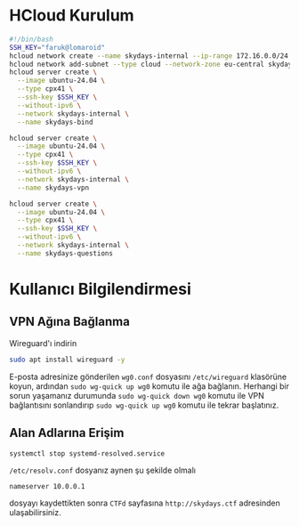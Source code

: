 # HCloud Kurulum

```bash
#!/bin/bash
SSH_KEY="faruk@lomaroid"
hcloud network create --name skydays-internal --ip-range 172.16.0.0/24
hcloud network add-subnet --type cloud --network-zone eu-central skydays-internal
hcloud server create \
  --image ubuntu-24.04 \
  --type cpx41 \
  --ssh-key $SSH_KEY \
  --without-ipv6 \
  --network skydays-internal \
  --name skydays-bind

hcloud server create \
  --image ubuntu-24.04 \
  --type cpx41 \
  --ssh-key $SSH_KEY \
  --without-ipv6 \
  --network skydays-internal \
  --name skydays-vpn

hcloud server create \
  --image ubuntu-24.04 \
  --type cpx41 \
  --ssh-key $SSH_KEY \
  --without-ipv6 \
  --network skydays-internal \
  --name skydays-questions
```

# Kullanıcı Bilgilendirmesi

## VPN Ağına Bağlanma

Wireguard'ı indirin

```bash
sudo apt install wireguard -y
```

E-posta adresinize gönderilen `wg0.conf` dosyasını `/etc/wireguard` klasörüne koyun, ardından `sudo wg-quick up wg0` komutu ile ağa bağlanın. Herhangi bir sorun yaşamanız durumunda `sudo wg-quick down wg0` komutu ile VPN bağlantısını sonlandırıp `sudo wg-quick up wg0` komutu ile tekrar başlatınız.

## Alan Adlarına Erişim

```bash
systemctl stop systemd-resolved.service
```

`/etc/resolv.conf` dosyanız aynen şu şekilde olmalı

```plaintext
nameserver 10.0.0.1
```

dosyayı kaydettikten sonra `CTFd` sayfasına `http://skydays.ctf` adresinden ulaşabilirsiniz.

